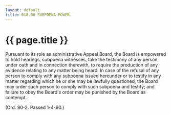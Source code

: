```yaml
---
layout: default 
title: 618.68 SUBPOENA POWER.
---
```


{{ page.title }}
================

Pursuant to its role as administrative Appeal Board, the Board is
empowered to hold hearings, subpoena witnesses, take the testimony of
any person under oath and in connection therewith, to require the
production of any evidence relating to any matter being heard. In case
of the refusal of any person to comply with any subpoena issued
hereunder or to testify in any matter regarding which he or she may be
lawfully questioned, the Board may order such person to comply with such
subpoena and testify; and failure to obey the Board's order may be
punished by the Board as contempt.

(Ord. 90-2. Passed 1-4-90.)
